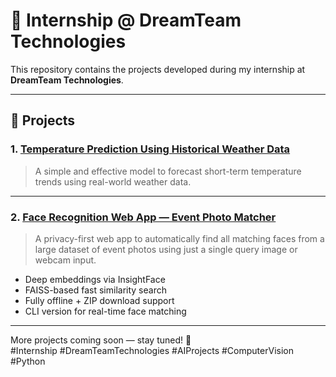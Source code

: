 # 🚀 Internship @ DreamTeam Technologies

This repository contains the projects developed during my internship at **DreamTeam Technologies**.

---

## 📂 Projects

### 1. [Temperature Prediction Using Historical Weather Data](./temperature-prediction)
> A simple and effective model to forecast short-term temperature trends using real-world weather data.

---

### 2. [Face Recognition Web App — Event Photo Matcher](./face-matcher-webapp)
> A privacy-first web app to automatically find all matching faces from a large dataset of event photos using just a single query image or webcam input.

- Deep embeddings via InsightFace
- FAISS-based fast similarity search
- Fully offline + ZIP download support
- CLI version for real-time face matching

---

More projects coming soon — stay tuned! 🎯  
#Internship #DreamTeamTechnologies #AIProjects #ComputerVision #Python
